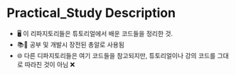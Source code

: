 # Practical_Study Description
- 🖥 이 리파지토리들은 튜토리얼에서 배운 코드들을 정리한 것. 
- 📚🔫 공부 및 개발시 장전된 총알로 사용됨
- 🌐 다른 디파지토리들은 여기 코드들을 참고되지만, 튜토리얼이나 강의 코드를 그대로 따라친 것이 아님 ❌
